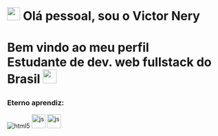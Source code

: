 <h1> <img src="https://emojis.slackmojis.com/emojis/images/1643515258/12797/meow_coffee.png?1643515258" width="30"/> Olá pessoal, sou o Victor Nery<h1/>
  
       
 

 
  
  <p> Bem vindo ao meu perfil </br> Estudante de dev. web fullstack do Brasil <img src="https://emojis.slackmojis.com/emojis/images/1643515165/11813/flag_brasil.jpg?1643515165" width="32px" height="32px" /> </p>
 <h3> Eterno aprendiz:</h3>
  <p>
  <img alt="html5" src="https://emojis.slackmojis.com/emojis/images/1643514112/719/html5.png?1643514112" />
  <img alt="js" src="https://emojis.slackmojis.com/emojis/images/1643514058/151/javascript.png?1643514058" width="32px" height="32px" />
  <img alt="js" src="https://emojis.slackmojis.com/emojis/images/1643514272/2411/css.jpg?1643514272" width="32px" height="32px" />
  </p>

<!---
NeryVictor/NeryVictor is a ✨ special ✨ repository because its `README.md` (this file) appears on your GitHub profile.
You can click the Preview link to take a look at your changes.
--->

